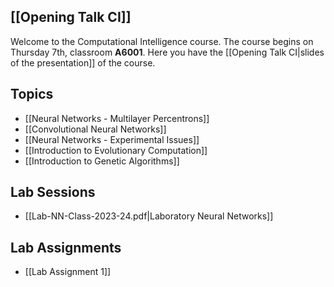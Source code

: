 ## [[Opening Talk CI]]
Welcome to the Computational Intelligence course. The course begins on Thursday 7th, classroom **A6001**. Here you have the [[Opening Talk CI|slides of the presentation]] of the course.
## Topics
- [[Neural Networks - Multilayer Percentrons]]
- [[Convolutional Neural Networks]]
- [[Neural Networks - Experimental Issues]]
- [[Introduction to Evolutionary Computation]]
- [[Introduction to Genetic Algorithms]]

## Lab Sessions
- [[Lab-NN-Class-2023-24.pdf|Laboratory Neural Networks]]

## Lab Assignments
- [[Lab Assignment 1]]

